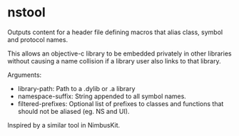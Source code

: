 nstool
======

Outputs content for a header file defining macros that alias class, symbol and
protocol names.

This allows an objective-c library to be embedded privately in other libraries
without causing a name collision if a library user also links to that library.

Arguments: 
* library-path: Path to a .dylib or .a library 
* namespace-suffix: String appended to all symbol names. 
* filtered-prefixes: Optional list of prefixes to classes and functions that should
    not be aliased (eg. NS and UI).

Inspired by a similar tool in NimbusKit.
